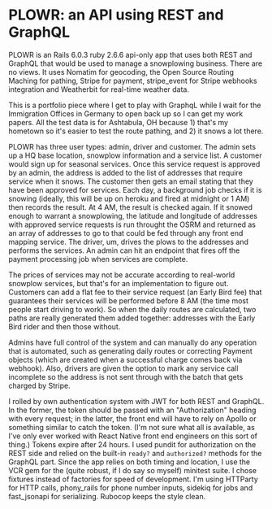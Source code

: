 # PLOWR: an API using REST and GraphQL

PLOWR is an Rails 6.0.3 ruby 2.6.6 api-only app that uses both REST and GraphQL that would be used to manage a snowplowing business. There are no views. It uses Nomatim for geocoding, the Open Source Routing Maching for pathing, Stripe for payment, stripe_event for Stripe webhooks integration and Weatherbit for real-time weather data. 

This is a portfolio piece where I get to play with GraphqL while I wait for the Immigration Offices in Germany to open back up so I can get my work papers. All the test data is for Ashtabula, OH because 1) that's my hometown so it's easier to test the route pathing, and 2) it snows a lot there. 

PLOWR has three user types: admin, driver and customer. The admin sets up a HQ base location, snowplow information and a service list. A customer would sign up for seasonal services. Once this service request is approved by an admin, the address is added to the list of addresses that require service when it snows. The customer then gets an email stating that they have been approved for services. Each day, a background job checks if it is snowing (ideally, this will be up on heroku and fired at midnight or 1 AM) then records the result. At 4 AM, the result is checked again. If it snowed enough to warrant a snowplowing, the latitude and longitude of addresses with approved service requests is run throught the OSRM and returned as an array of addresses to go to that could be fed through any front end mapping service. The driver, um, drives the plows to the addresses and performs the services. An admin can hit an endpoint that fires off the payment processing job when services are complete. 

The prices of services may not be accurate according to real-world snowplow services, but that's for an implementation to figure out. Customers can add a flat fee to their service request (an Early Bird fee) that guarantees their services will be performed before 8 AM (the time most people start driving to work). So when the daily routes are calculated, two paths are really generated them added together: addresses with the Early Bird rider and then those without. 

Admins have full control of the system and can manually do any operation that is automated, such as generating daily routes or correcting Payment objects (which are created when a successful charge comes back via webhook). Also, drivers are given the option to mark any service call incomplete so the address is not sent through with the batch that gets charged by Stripe. 

I rolled by own authentication system with JWT for both REST and GraphQL. In the former, the token should be passed with an "Authorization" heading with every request; in the latter, the front end will have to rely on Apollo or something similar to catch the token. (I'm not sure what all is available, as I've only ever worked with React Native front end engineers on this sort of thing.) Tokens expire after 24 hours. I used pundit for authorization on the REST side and relied on the built-in `ready?` and `authorized?` methods for the GraphQL part. Since the app relies on both timing and location, I use the VCR gem for the (quite robust, if I do say so myself) minitest suite. I chose fixtures instead of factories for speed of development. I'm using HTTParty for HTTP calls, phony_rails for phone number inputs, sidekiq for jobs and fast_jsonapi for serializing. Rubocop keeps the style clean. 

